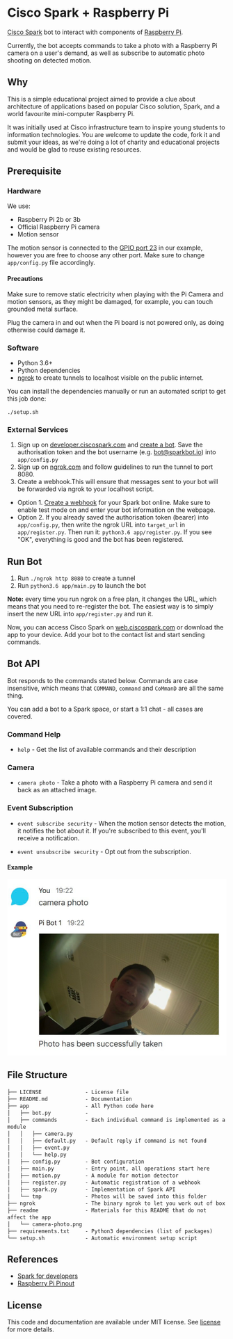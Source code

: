 # Cisco Spark + Raspberry Pi

[Cisco Spark](https://www.ciscospark.com) bot to interact with components of [Raspberry Pi](https://www.raspberrypi.org).

Currently, the bot accepts commands to take a photo with a Raspberry Pi camera on a user's demand, as well as subscribe to automatic photo shooting on detected motion.

## Why

This is a simple educational project aimed to provide a clue about architecture of applications based on popular Cisco solution, Spark, and a world favourite mini-computer Raspberry Pi.

It was initially used at Cisco infrastructure team to inspire young students to information technologies. You are welcome to update the code, fork it and submit your ideas, as we're doing a lot of charity and educational projects and would be glad to reuse existing resources.

## Prerequisite

### Hardware

We use:

* Raspberry Pi 2b or 3b
* Official Raspberry Pi camera
* Motion sensor

The motion sensor is connected to the [GPIO port 23](https://pinout.xyz/pinout/pin16_gpio23) in our example, however you are free to choose any other port. Make sure to change ```app/config.py``` file accordingly.

#### Precautions

Make sure to remove static electricity when playing with the Pi Camera and motion sensors, as they might be damaged, for example, you can touch grounded metal surface.

Plug the camera in and out when the Pi board is not powered only, as doing otherwise could damage it.

### Software

* Python 3.6+
* Python dependencies
* [ngrok](https://ngrok.com/download) to create tunnels to localhost visible on the public internet.

You can install the dependencies manually or run an automated script to get this job done:

```shell
./setup.sh
```

### External Services

1. Sign up on [developer.ciscospark.com](https://developer.ciscospark.com) and [create a bot](https://developer.ciscospark.com/add-bot.html). Save the authorisation token and the bot username (e.g. bot@sparkbot.io) into ```app/config.py```
2. Sign up on [ngrok.com](https://ngrok.com) and follow guidelines to run the tunnel to port 8080.
3. Create a webhook.This will ensure that messages sent to your bot will be forwarded via ngrok to your localhost script. 
  * Option 1. [Create a webhook](https://developer.ciscospark.com/endpoint-webhooks-post.html) for your Spark bot online. Make sure to enable test mode on and enter your bot information on the webpage.
  * Option 2. If you already saved the authorisation token (bearer) into ```app/config.py```, then write the ngrok URL into ```target_url``` in ```app/register.py```. Then run it: ```python3.6 app/register.py```. If you see "OK", everything is good and the bot has been registered.

## Run Bot

1. Run ```./ngrok http 8080``` to create a tunnel
2. Run ```python3.6 app/main.py``` to launch the bot

**Note:** every time you run ngrok on a free plan, it changes the URL, which means that you need to re-register the bot. The easiest way is to simply insert the new URL into ```app/register.py``` and run it.

Now, you can access Cisco Spark on [web.ciscospark.com](https://web.ciscospark.com) or download the app to your device. Add your bot to the contact list and start sending commands.

## Bot API

Bot responds to the commands stated below. Commands are case insensitive, which means that ```COMMAND```, ```command``` and ```CoMmanD``` are all the same thing. 

You can add a bot to a Spark space, or start a 1:1 chat - all cases are covered.

### Command Help

* ```help``` - Get the list of available commands and their description 

### Camera

* ```camera photo``` - Take a photo with a Raspberry Pi  camera and send it back as an attached image.

### Event Subscription

* ```event subscribe security``` - When the motion sensor detects the motion, it notifies the bot about it. If you're subscribed to this event, you'll receive a notification.

* ```event unsubscribe security``` - Opt out from the subscription.


#### Example

![](readme/camera-photo.png)

## File Structure

```
├── LICENSE              - License file
├── README.md            - Documentation
├── app                  - All Python code here
│   ├── bot.py           - 
│   ├── commands         - Each individual command is implemented as a module
│   │   ├── camera.py
│   │   ├── default.py   - Default reply if command is not found
│   │   ├── event.py
│   │   └── help.py
│   ├── config.py        - Bot configuration
│   ├── main.py          - Entry point, all operations start here
│   ├── motion.py        - A module for motion detector
│   ├── register.py      - Automatic registration of a webhook
│   ├── spark.py         - Implementation of Spark API
│   └── tmp              - Photos will be saved into this folder
├── ngrok                - The binary ngrok to let you work out of box
├── readme               - Materials for this README that do not affect the app
│   └── camera-photo.png
├── requirements.txt     - Python3 dependencies (list of packages)
└── setup.sh             - Automatic environment setup script
```

## References

* [Spark for developers](https://developer.ciscospark.com)
* [Raspberry Pi Pinout](https://pinout.xyz)

## License

This code and documentation are available under MIT license. See [license](LICENSE) for more details.

